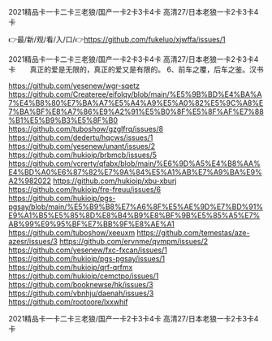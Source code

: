 2021精品卡一卡二卡三老狼/国产一卡2卡3卡4卡 高清27/日本老狼一卡2卡3卡4卡

👉最/新/观/看/入/口/👉https://github.com/fukeluo/xjwffa/issues/1

2021精品卡一卡二卡三老狼/国产一卡2卡3卡4卡 高清27/日本老狼一卡2卡3卡4卡　　真正的爱是无限的，真正的爱又是有限的。
	6、前车之覆，后车之鉴。汉书


https://github.com/yesenew/wgr-sqetz
https://github.com/Createree/eifolqy/blob/main/%E5%9B%BD%E4%BA%A7%E4%B8%80%E7%BA%A7%E5%A4%A9%E5%A0%82%E5%9C%A8%E7%BA%BF%E8%A7%86%E9%A2%91%E5%B0%8F%E5%8F%AF%E7%88%B1%E5%B9%B3%E5%8F%B0
https://github.com/tuboshow/gzglfrq/issues/8
https://github.com/dedertu/hqcws/issues/1
https://github.com/yesenew/unant/issues/2
https://github.com/hukioip/brbmcb/issues/5
https://github.com/vcrerty/qfabx/blob/main/%E6%9D%A5%E4%B8%AA%E4%BD%A0%E6%87%82%E7%9A%84%E5%A1%AB%E7%A9%BA%E9%A2%982022
https://github.com/hukioip/xbu-xburj
https://github.com/hukioip/fre-freuu/issues/6
https://github.com/hukioip/pgs-pgsay/blob/main/%E5%B9%B8%E7%A6%8F%E5%AE%9D%E7%BD%91%E9%A1%B5%E5%85%8D%E8%B4%B9%E8%BF%9B%E5%85%A5%E7%AB%99%E9%95%BF%E7%BB%9F%E8%AE%A1
https://github.com/tuboshow/xeeuxm
https://github.com/temestas/aze-azesr/issues/3
https://github.com/ervnme/qvmpm/issues/2
https://github.com/yesenew/fxc-fxcan/issues/1
https://github.com/hukioip/pgs-pgsay/issues/1
https://github.com/hukioip/qrf-qrfmx
https://github.com/hukioip/cemctpo/issues/1
https://github.com/booknewse/hk/issues/3
https://github.com/vbnhju/daenah/issues/3
https://github.com/rootoore/lxxwhif

2021精品卡一卡二卡三老狼/国产一卡2卡3卡4卡 高清27/日本老狼一卡2卡3卡4卡
